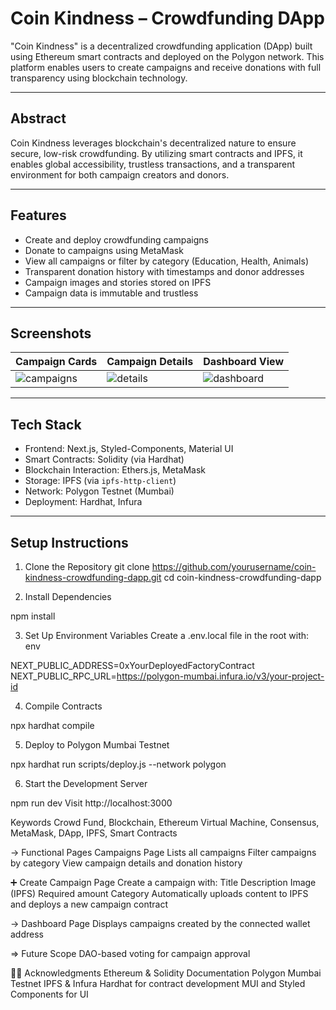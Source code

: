 # Coin Kindness – Crowdfunding DApp

"Coin Kindness" is a decentralized crowdfunding application (DApp) built using Ethereum smart contracts and deployed on the Polygon network. This platform enables users to create campaigns and receive donations with full transparency using blockchain technology.

---

## Abstract

Coin Kindness leverages blockchain's decentralized nature to ensure secure, low-risk crowdfunding. By utilizing smart contracts and IPFS, it enables global accessibility, trustless transactions, and a transparent environment for both campaign creators and donors.

---

## Features

- Create and deploy crowdfunding campaigns
- Donate to campaigns using MetaMask
- View all campaigns or filter by category (Education, Health, Animals)
- Transparent donation history with timestamps and donor addresses
- Campaign images and stories stored on IPFS
- Campaign data is immutable and trustless

---

## Screenshots

| Campaign Cards | Campaign Details | Dashboard View |
|----------------|------------------|----------------|
| ![campaigns](screenshot1.png) | ![details](screenshot2.png) | ![dashboard](screenshot3.png) |

---

## Tech Stack

- Frontend: Next.js, Styled-Components, Material UI
- Smart Contracts: Solidity (via Hardhat)
- Blockchain Interaction: Ethers.js, MetaMask
- Storage: IPFS (via `ipfs-http-client`)
- Network: Polygon Testnet (Mumbai)
- Deployment: Hardhat, Infura

---

## Setup Instructions

1. Clone the Repository
git clone https://github.com/yourusername/coin-kindness-crowdfunding-dapp.git
cd coin-kindness-crowdfunding-dapp

2. Install Dependencies

npm install

3. Set Up Environment Variables
Create a .env.local file in the root with:
env 

NEXT_PUBLIC_ADDRESS=0xYourDeployedFactoryContract
NEXT_PUBLIC_RPC_URL=https://polygon-mumbai.infura.io/v3/your-project-id

4. Compile Contracts

npx hardhat compile

5. Deploy to Polygon Mumbai Testnet

npx hardhat run scripts/deploy.js --network polygon

6. Start the Development Server

npm run dev
Visit http://localhost:3000

Keywords
Crowd Fund, Blockchain, Ethereum Virtual Machine, Consensus, MetaMask, DApp, IPFS, Smart Contracts

-> Functional Pages
Campaigns Page
Lists all campaigns
Filter campaigns by category
View campaign details and donation history

➕ Create Campaign Page
Create a campaign with:
Title
Description
Image (IPFS)
Required amount
Category
Automatically uploads content to IPFS and deploys a new campaign contract

-> Dashboard Page
Displays campaigns created by the connected wallet address

=> Future Scope
DAO-based voting for campaign approval


🙋‍♂️ Acknowledgments
Ethereum & Solidity Documentation
Polygon Mumbai Testnet
IPFS & Infura
Hardhat for contract development
MUI and Styled Components for UI


